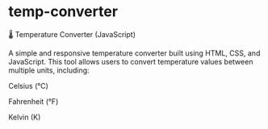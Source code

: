 # temp-converter

🌡️ Temperature Converter (JavaScript)

A simple and responsive temperature converter built using HTML, CSS, and JavaScript. This tool allows users to convert temperature values between multiple units, including:

Celsius (°C)

Fahrenheit (°F)

Kelvin (K)
